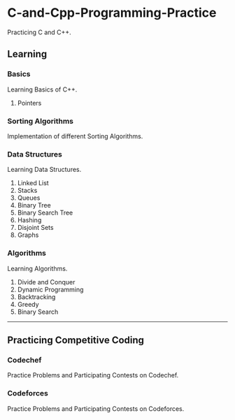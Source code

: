 # C-and-Cpp-Programming-Practice
Practicing C and C++.

## Learning
### Basics
Learning Basics of C++.
1. Pointers

### Sorting Algorithms
Implementation of different Sorting Algorithms.

### Data Structures
Learning Data Structures.
1. Linked List
2. Stacks
3. Queues
4. Binary Tree
5. Binary Search Tree
6. Hashing
7. Disjoint Sets
8. Graphs

### Algorithms
Learning Algorithms.
1. Divide and Conquer
2. Dynamic Programming
3. Backtracking
4. Greedy
5. Binary Search

---

## Practicing Competitive Coding
### Codechef
Practice Problems and Participating Contests on Codechef.

### Codeforces
Practice Problems and Participating Contests on Codeforces.

